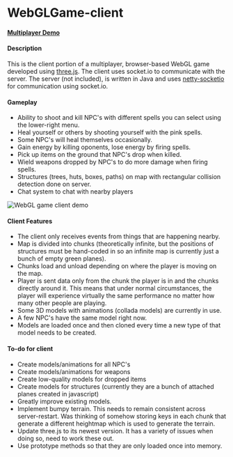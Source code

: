 WebGLGame-client
================

#### [Multiplayer Demo](http://www.youtube.com/watch?v=P07f2FKpRB8) ####

#### Description ####
This is the client portion of a multiplayer, browser-based WebGL game developed using [three.js](https://github.com/mrdoob/three.js/). The client uses socket.io to communicate with the server. The server (not included), is written in Java and uses [netty-socketio](https://github.com/mrniko/netty-socketio) for communication using socket.io.

#### Gameplay ####
* Ability to shoot and kill NPC's with different spells you can select using the lower-right menu.
* Heal yourself or others by shooting yourself with the pink spells.
* Some NPC's will heal themselves occasionally.
* Gain energy by killing oponents, lose energy by firing spells.
* Pick up items on the ground that NPC's drop when killed.
* Wield weapons dropped by NPC's to do more damage when firing spells.
* Structures (trees, huts, boxes, paths) on map with rectangular collision detection done on server.
* Chat system to chat with nearby players

![WebGL game client demo](http://i.imgur.com/PxOU8eP.jpg "Gameplay")


#### Client Features ####
* The client only receives events from things that are happening nearby.
 * Map is divided into chunks (theoretically infinite, but the positions of structures must be hand-coded in so an infinite map is currently just a bunch of empty green planes).
 * Chunks load and unload depending on where the player is moving on the map.
 * Player is sent data only from the chunk the player is in and the chunks directly around it. This means that under normal circumstances, the player will experience virtually the same performance no matter how many other people are playing.
* Some 3D models with animations (collada models) are currently in use.
 * A few NPC's have the same model right now.
 * Models are loaded once and then cloned every time a new type of that model needs to be created.

#### To-do for client ####
* Create models/animations for all NPC's
* Create models/animations for weapons
* Create low-quality models for dropped items
* Create models for structures (currently they are a bunch of attached planes created in javascript)
* Greatly improve existing models.
* Implement bumpy terrain. This needs to remain consistent across server-restart. Was thinking of somehow storing keys in each chunk that generate a different heightmap which is used to generate the terrain.
* Update three.js to its newest version. It has a variety of issues when doing so, need to work these out.
* Use prototype methods so that they are only loaded once into memory.
